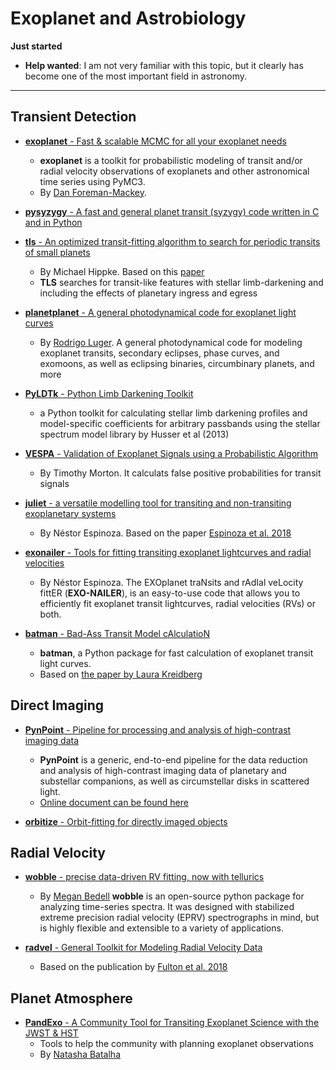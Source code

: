 # Exoplanet and Astrobiology

**Just started**

* **Help wanted**: I am not very familiar with this topic, but it clearly has become one of the most important field in astronomy.

----

## Transient Detection

- [__exoplanet__ - Fast & scalable MCMC for all your exoplanet needs](https://github.com/dfm/exoplanet)
    * __exoplanet__ is a toolkit for probabilistic modeling of transit and/or radial velocity observations of exoplanets and other astronomical time series using PyMC3.
    * By [Dan Foreman-Mackey](https://dfm.io/).

- [__pysyzygy__ - A fast and general planet transit (syzygy) code written in C and in Python](https://github.com/rodluger/pysyzygy)

- [__tls__ - An optimized transit-fitting algorithm to search for periodic transits of small planets](https://github.com/hippke/tls)
    * By Michael Hippke. Based on this [paper](https://ui.adsabs.harvard.edu/abs/2019A%26A...623A..39H/abstract)
    * __TLS__ searches for transit-like features with stellar limb-darkening and including the effects of planetary ingress and egress

- [__planetplanet__ - A general photodynamical code for exoplanet light curves](https://github.com/rodluger/planetplanet)
    * By [Rodrigo Luger](https://rodluger.github.io/). A general photodynamical code for modeling exoplanet transits, secondary eclipses, phase curves, and exomoons, as well as eclipsing binaries, circumbinary planets, and more

- [__PyLDTk__ - Python Limb Darkening Toolkit](https://github.com/hpparvi/ldtk)
    * a Python toolkit for calculating stellar limb darkening profiles and model-specific coefficients for arbitrary passbands using the stellar spectrum model library by Husser et al (2013)

- [__VESPA__ - Validation of Exoplanet Signals using a Probabilistic Algorithm](https://github.com/timothydmorton/VESPA)
    * By Timothy Morton. It calculats false positive probabilities for transit signals

- [__juliet__ - a versatile modelling tool for transiting and non-transiting exoplanetary systems](https://github.com/nespinoza/juliet)
    * By Néstor Espinoza. Based on the paper [Espinoza et al. 2018](https://arxiv.org/abs/1812.08549)

- [__exonailer__ - Tools for fitting transiting exoplanet lightcurves and radial velocities](https://github.com/nespinoza/exonailer)
    * By Néstor Espinoza. The EXOplanet traNsits and rAdIal veLocity fittER (__EXO-NAILER__), is an easy-to-use code that allows you to efficiently fit exoplanet transit lightcurves, radial velocities (RVs) or both.

- [__batman__ - Bad-Ass Transit Model cAlculatioN](http://astro.uchicago.edu/~kreidberg/batman/)
    * __batman__, a Python package for fast calculation of exoplanet transit light curves.
    * Based on [the paper by Laura Kreidberg](https://arxiv.org/abs/1507.08285)

## Direct Imaging

- [__PynPoint__ - Pipeline for processing and analysis of high-contrast imaging data](https://github.com/PynPoint/PynPoint)
    * __PynPoint__ is a generic, end-to-end pipeline for the data reduction and analysis of high-contrast imaging data of planetary and substellar companions, as well as circumstellar disks in scattered light.
    * [Online document can be found here](https://pynpoint.readthedocs.io/en/latest/)

- [__orbitize__ - Orbit-fitting for directly imaged objects](https://github.com/sblunt/orbitize)

## Radial Velocity

- [__wobble__ - precise data-driven RV fitting, now with tellurics](https://github.com/megbedell/wobble)
    * By [Megan Bedell](https://bedell.space/) __wobble__ is an open-source python package for analyzing time-series spectra. It was designed with stabilized extreme precision radial velocity (EPRV) spectrographs in mind, but is highly flexible and extensible to a variety of applications.

- [__radvel__ - General Toolkit for Modeling Radial Velocity Data](https://github.com/California-Planet-Search/radvel)
    * Based on the publication by [Fulton et al. 2018](https://arxiv.org/abs/1801.01947)

## Planet Atmosphere

- [__PandExo__ - A Community Tool for Transiting Exoplanet Science with the JWST & HST](https://github.com/natashabatalha/PandExo)
    * Tools to help the community with planning exoplanet observations
    * By [Natasha Batalha](https://natashabatalha.github.io/)
